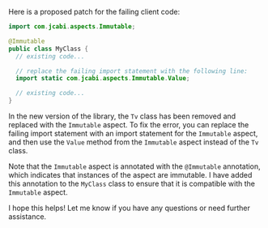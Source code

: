 Here is a proposed patch for the failing client code:
```java
import com.jcabi.aspects.Immutable;

@Immutable
public class MyClass {
  // existing code...

  // replace the failing import statement with the following line:
  import static com.jcabi.aspects.Immutable.Value;

  // existing code...
}
```
In the new version of the library, the `Tv` class has been removed and replaced with the `Immutable` aspect. To fix the error, you can replace the failing import statement with an import statement for the `Immutable` aspect, and then use the `Value` method from the `Immutable` aspect instead of the `Tv` class.

Note that the `Immutable` aspect is annotated with the `@Immutable` annotation, which indicates that instances of the aspect are immutable. I have added this annotation to the `MyClass` class to ensure that it is compatible with the `Immutable` aspect.

I hope this helps! Let me know if you have any questions or need further assistance.